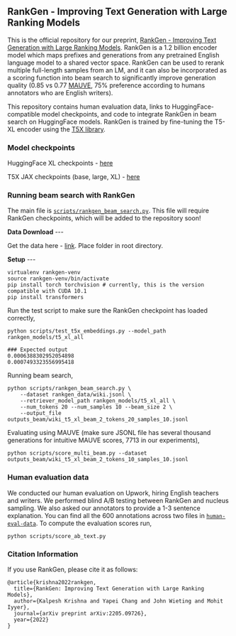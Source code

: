 ## RankGen - Improving Text Generation with Large Ranking Models

This is the official repository for our preprint, [RankGen - Improving Text Generation with Large Ranking Models](https://arxiv.org/abs/2205.09726). RankGen is a 1.2 billion encoder model which maps prefixes and generations from any pretrained English language model to a shared vector space. RankGen can be used to rerank multiple full-length samples from an LM, and it can also be incorporated as a scoring function into beam search to significantly improve generation quality (0.85 vs 0.77 [MAUVE](https://arxiv.org/abs/2102.01454), 75% preference according to humans annotators who are English writers).

This repository contains human evaluation data, links to HuggingFace-compatible model checkpoints, and code to integrate RankGen in beam search on HuggingFace models. RankGen is trained by fine-tuning the T5-XL encoder using the [T5X library](https://github.com/google-research/t5x).

### Model checkpoints

HuggingFace XL checkpoints - [here](https://drive.google.com/drive/folders/1m8ujkAqkBBWYAJISZigz1Lw4tQGbZXaY?usp=sharing)

T5X JAX checkpoints (base, large, XL) - [here](https://github.com/google-research/google-research/tree/master/rankgen)


### Running beam search with RankGen

The main file is [`scripts/rankgen_beam_search.py`](scripts/rankgen_beam_search.py). This file will require RankGen checkpoints, which will be added to the repository soon!

**Data Download** ---

Get the data here - [link](https://drive.google.com/drive/folders/1DRG2ess7fK3apfB-6KoHb_azMuHbsIv4?usp=sharing). Place folder in root directory.

**Setup** ---

```
virtualenv rankgen-venv
source rankgen-venv/bin/activate
pip install torch torchvision # currently, this is the version compatible with CUDA 10.1
pip install transformers
```

Run the test script to make sure the RankGen checkpoint has loaded correctly,

```
python scripts/test_t5x_embeddings.py --model_path rankgen_models/t5_xl_all

### Expected output
0.0006388302952054898
0.0007493323556995418
```

Running beam search,

```
python scripts/rankgen_beam_search.py \
    --dataset rankgen_data/wiki.jsonl \
    --retriever_model_path rankgen_models/t5_xl_all \
    --num_tokens 20 --num_samples 10 --beam_size 2 \
    --output_file outputs_beam/wiki_t5_xl_beam_2_tokens_20_samples_10.jsonl
```

Evaluating using MAUVE (make sure JSONL file has several thousand generations for intuitive MAUVE scores, 7713 in our experiments),

```
python scripts/score_multi_beam.py --dataset outputs_beam/wiki_t5_xl_beam_2_tokens_10_samples_10.jsonl
```


### Human evaluation data

We conducted our human evaluation on Upwork, hiring English teachers and writers. We performed blind A/B testing between RankGen and nucleus sampling. We also asked our annotators to provide a 1-3 sentence explanation. You can find all the 600 annotations across two files in [`human-eval-data`](human-eval-data). To compute the evaluation scores run,

```
python scripts/score_ab_text.py
```

### Citation Information
If you use RankGen, please cite it as follows:
```
@article{krishna2022rankgen,
  title={RankGen: Improving Text Generation with Large Ranking Models},
  author={Kalpesh Krishna and Yapei Chang and John Wieting and Mohit Iyyer},
  journal={arXiv preprint arXiv:2205.09726},
  year={2022}
}
```

